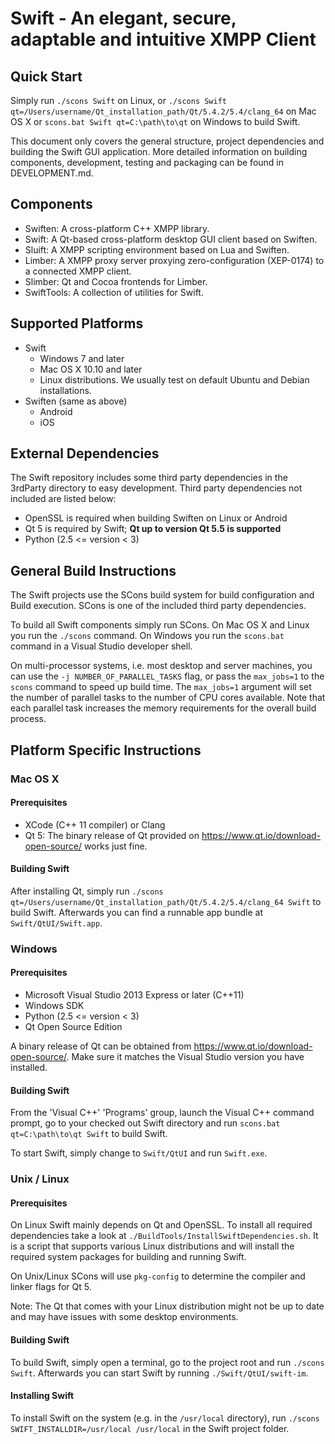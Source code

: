 # Swift - An elegant, secure, adaptable and intuitive XMPP Client
## Quick Start
Simply run `./scons Swift` on Linux, or `./scons Swift qt=/Users/username/Qt_installation_path/Qt/5.4.2/5.4/clang_64` on Mac OS X or `scons.bat Swift qt=C:\path\to\qt` on Windows to build Swift.

This document only covers the general structure, project dependencies and building the Swift GUI application.
More detailed information on building components, development, testing and packaging can be found in DEVELOPMENT.md.

## Components
* Swiften: A cross-platform C++ XMPP library.
* Swift: A Qt-based cross-platform desktop GUI client based on Swiften.
* Sluift: A XMPP scripting environment based on Lua and Swiften.
* Limber: A XMPP proxy server proxying zero-configuration (XEP-0174) to a
connected XMPP client.
* Slimber: Qt and Cocoa frontends for Limber.
* SwiftTools: A collection of utilities for Swift.

## Supported Platforms
* Swift
    * Windows 7 and later
    * Mac OS X 10.10 and later
    * Linux distributions. We usually test on default Ubuntu and Debian installations.
* Swiften (same as above)
    * Android
    * iOS

## External Dependencies
The Swift repository includes some third party dependencies in the 3rdParty directory
to easy development. Third party dependencies not included are listed below:

* OpenSSL is required when building Swiften on Linux or Android
* Qt 5 is required by Swift; **Qt up to version Qt 5.5 is supported**
* Python (2.5 <= version < 3)

## General Build Instructions
The Swift projects use the SCons build system for build configuration and Build
execution. SCons is one of the included third party dependencies.

To build all Swift components simply run SCons. On Mac OS X and Linux you run the `./scons` command. On Windows you run the `scons.bat` command in a Visual Studio developer shell.

On multi-processor systems, i.e. most desktop and server machines, you can use the `-j NUMBER_OF_PARALLEL_TASKS` flag, or pass the `max_jobs=1` to the `scons` command to speed up build time. The `max_jobs=1` argument will set the number of parallel tasks to the number of CPU cores available. Note that each parallel task increases the memory requirements for the overall build process.

## Platform Specific Instructions
### Mac OS X
#### Prerequisites
- XCode (C++ 11 compiler) or Clang
- Qt 5: The binary release of Qt provided on https://www.qt.io/download-open-source/ works just fine.

#### Building Swift

After installing Qt, simply run `./scons qt=/Users/username/Qt_installation_path/Qt/5.4.2/5.4/clang_64 Swift` to build Swift. Afterwards you can find a runnable app bundle at `Swift/QtUI/Swift.app`.

### Windows
#### Prerequisites
- Microsoft Visual Studio 2013 Express or later (C++11)
- Windows SDK
- Python (2.5 <= version < 3)
- Qt Open Source Edition

A binary release of Qt can be obtained from https://www.qt.io/download-open-source/. Make sure it matches the Visual Studio version you have installed.

#### Building Swift

From the 'Visual C++' 'Programs' group, launch the Visual C++ command prompt, go to your checked out Swift directory and run `scons.bat qt=C:\path\to\qt Swift` to build Swift.

To start Swift, simply change to `Swift/QtUI` and run `Swift.exe`.

### Unix / Linux
#### Prerequisites
On Linux Swift mainly depends on Qt and OpenSSL.
To install all required dependencies take a look at `./BuildTools/InstallSwiftDependencies.sh`. It is a script that supports various Linux distributions and will install the required system packages for building and running Swift.

On Unix/Linux SCons will use `pkg-config` to determine the compiler and linker flags for Qt 5.

Note: The Qt that comes with your Linux distribution might not be up to date and may have issues with some desktop environments.

#### Building Swift
To build Swift, simply open a terminal, go to the project root and run `./scons Swift`. Afterwards you can start Swift by running `./Swift/QtUI/swift-im`.

#### Installing Swift
To install Swift on the system (e.g. in the `/usr/local` directory), run `./scons SWIFT_INSTALLDIR=/usr/local /usr/local` in the Swift project folder.

